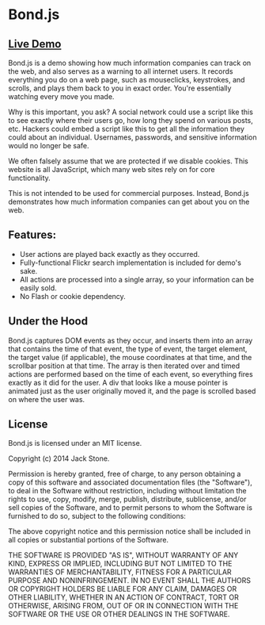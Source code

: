 # Bond.js

## [Live Demo](http://jackstonedev.com/portfolio/bond/ "Bond")

Bond.js is a demo showing how much information companies can track on the web, and also serves as a warning to all internet users. It records everything you do on a web page, such as mouseclicks, keystrokes, and scrolls, and plays them back to you in exact order. You're essentially watching every move you made. 

Why is this important, you ask? A social network could use a script like this to see exactly where their users go, how long they spend on various posts, etc. Hackers could embed a script like this to get all the information they could about an individual. Usernames, passwords, and sensitive information would no longer be safe. 

We often falsely assume that we are protected if we disable cookies. This website is all JavaScript, which many web sites rely on for core functionality.

This is not intended to be used for commercial purposes. Instead, Bond.js demonstrates how much information companies can get about you on the web.	

## Features:

- User actions are played back exactly as they occurred.
- Fully-functional Flickr search implementation is included for demo's sake.
- All actions are processed into a single array, so your information can be easily sold.
- No Flash or cookie dependency.

## Under the Hood

Bond.js captures DOM events as they occur, and inserts them into an array that contains the time of that event, the type of event, the target element, the target value (if applicable), the mouse coordinates at that time, and the scrollbar position at that time.  The array is then iterated over and timed actions are performed based on the time of each event, so everything fires exactly as it did for the user.  A div that looks like a mouse pointer is animated just as the user originally moved it, and the page is scrolled based on where the user was.

## License

Bond.js is licensed under an MIT license.

Copyright (c) 2014 Jack Stone.

Permission is hereby granted, free of charge, to any person obtaining a copy of this software and associated documentation files (the "Software"), to deal in the Software without restriction, including without limitation the rights to use, copy, modify, merge, publish, distribute, sublicense, and/or sell copies of the Software, and to permit persons to whom the Software is furnished to do so, subject to the following conditions:

The above copyright notice and this permission notice shall be included in all copies or substantial portions of the Software.

THE SOFTWARE IS PROVIDED "AS IS", WITHOUT WARRANTY OF ANY KIND, EXPRESS OR IMPLIED, INCLUDING BUT NOT LIMITED TO THE WARRANTIES OF MERCHANTABILITY, FITNESS FOR A PARTICULAR PURPOSE AND NONINFRINGEMENT. IN NO EVENT SHALL THE AUTHORS OR COPYRIGHT HOLDERS BE LIABLE FOR ANY CLAIM, DAMAGES OR OTHER LIABILITY, WHETHER IN AN ACTION OF CONTRACT, TORT OR OTHERWISE, ARISING FROM, OUT OF OR IN CONNECTION WITH THE SOFTWARE OR THE USE OR OTHER DEALINGS IN THE SOFTWARE.
